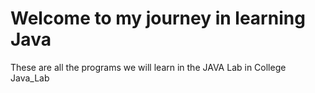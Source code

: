 # Welcome to my journey in learning Java
These are all the programs we will learn in the JAVA Lab in College
Java_Lab
